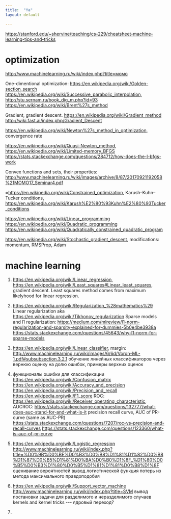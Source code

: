 ```yaml
---
title:  "Ya"
layout: default

---
```



<https://stanford.edu/~shervine/teaching/cs-229/cheatsheet-machine-learning-tips-and-tricks>

# optimization

<http://www.machinelearning.ru/wiki/index.php?title=момо>

One-dimentional optimization: 
<https://en.wikipedia.org/wiki/Golden-section_search>
<https://en.wikipedia.org/wiki/Successive_parabolic_interpolation>, <http://stu.sernam.ru/book_dig_m.php?id=93>
<https://en.wikipedia.org/wiki/Brent%27s_method>

Gradient, gradient descent.
<https://en.wikipedia.org/wiki/Gradient_method>
<http://wiki.fast.ai/index.php/Gradient_Descent>

<https://en.wikipedia.org/wiki/Newton%27s_method_in_optimization>, convergence rate

<https://en.wikipedia.org/wiki/Quasi-Newton_method>, <https://en.wikipedia.org/wiki/Limited-memory_BFGS>
<https://stats.stackexchange.com/questions/284712/how-does-the-l-bfgs-work>

Convex functions and sets, their properties: <http://www.machinelearning.ru/wiki/images/archive/8/87/20170921192058%21MOMO17_Seminar4.pdf>

≈<https://en.wikipedia.org/wiki/Constrained_optimization>, Karush–Kuhn–Tucker conditions, <https://en.wikipedia.org/wiki/Karush%E2%80%93Kuhn%E2%80%93Tucker_conditions>

<https://en.wikipedia.org/wiki/Linear_programming>
<https://en.wikipedia.org/wiki/Quadratic_programming>
<https://en.wikipedia.org/wiki/Quadratically_constrained_quadratic_program>

<https://en.wikipedia.org/wiki/Stochastic_gradient_descent>, modifications: momentum, RMSProp, Adam

# machine learning

1. <https://en.wikipedia.org/wiki/Linear_regression>, <https://en.wikipedia.org/wiki/Least_squares#Linear_least_squares>, gradient descent.
Least squares method comes from maximum likelyhood for linear regression.

2. <https://en.wikipedia.org/wiki/Regularization_%28mathematics%29>
Linear regularization aka <https://en.wikipedia.org/wiki/Tikhonov_regularization>
Sparse models and l1 regularization: <https://medium.com/mlreview/l1-norm-regularization-and-sparsity-explained-for-dummies-5b0e4be3938a>
<https://stats.stackexchange.com/questions/45643/why-l1-norm-for-sparse-models>

3. <https://en.wikipedia.org/wiki/Linear_classifier>, margin: <http://www.machinelearning.ru/wiki/images/6/6d/Voron-ML-1.pdf#subsubsection.3.2.1>
обучение линейных классификаторов через вернюю оценку на долю ошибок, примеры верхних оценок

4. функционалы ошибки для классификации
<https://en.wikipedia.org/wiki/Confusion_matrix>
<https://en.wikipedia.org/wiki/Accuracy_and_precision>
<https://en.wikipedia.org/wiki/Precision_and_recall>
<https://en.wikipedia.org/wiki/F1_score>
ROC: <https://en.wikipedia.org/wiki/Receiver_operating_characteristic>, AUCROC: <https://stats.stackexchange.com/questions/132777/what-does-auc-stand-for-and-what-is-it>
precision recall curve, AUC of PR-curve (same as AUC-PR)
<https://stats.stackexchange.com/questions/7207/roc-vs-precision-and-recall-curves>
<https://stats.stackexchange.com/questions/123360/what-is-auc-of-pr-curve>

5. <https://en.wikipedia.org/wiki/Logistic_regression>
<http://www.machinelearning.ru/wiki/index.php?title=%D0%9B%D0%BE%D0%B3%D0%B8%D1%81%D1%82%D0%B8%D1%87%D0%B5%D1%81%D0%BA%D0%B0%D1%8F_%D1%80%D0%B5%D0%B3%D1%80%D0%B5%D1%81%D1%81%D0%B8%D1%8F>
оценивание вероятностей
вывод логистической функция потерь из метода максимального правдоподобия

6. <https://en.wikipedia.org/wiki/Support_vector_machine>
<http://www.machinelearning.ru/wiki/index.php?title=SVM>
вывод постановки задачи для разделимого и неразделимого случаев
kernels and kernel tricks --- ядровый переход?

7. 

